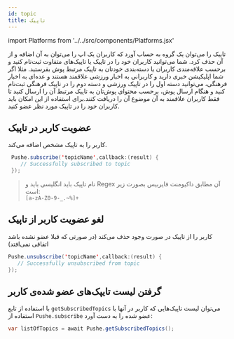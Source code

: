 ```yaml
---
id: topic
title: تاپیک
---
```


import Platforms from '../../src/components/Platforms.jsx'

 تاپیک را می‌توان یک گروه به حساب آورد که کاربران یک اپ را می‌توان به آن اضافه و از آن حذف کرد. شما می‌توانید کاربران خود را در تاپیک یا تاپیک‌های متفاوت ثبت‌نام کنید و برحسب علاقه‌مندی کاربران یا دسته‌بندی خودتان به تاپیک مرتبط پوش بفرستید. مثلا اگر شما اپلیکیشن خبری دارید و کاربرانی به اخبار ورزشی علاقمند هستند و عده‌ای به اخبار فرهنگی، می‌توانید دسته اول را در تاپیک ورزشی و دسته دوم را در تاپیک فرهنگی ثبت‌نام کنید و هنگام ارسال پوش، برحسب محتوای پوش‌تان به تاپیک مرتبط آن را ارسال کنید تا فقط کاربران علاقمند به آن موضوع آن را دریافت کنند.برای استفاده از این امکان باید کاربران خود را در تاپیک مورد نظر عضو کنید. 


## عضویت کاربر در تاپیک
<Platforms android />

کاربر را به تاپیک‌ مشخص اضافه می‌کند.

```java
 Pushe.subscribe('topicName',callback:(result) {
    // Successfully subscribed to topic
 });

```

> نام تاپیک باید انگلیسی باید و Regex آن مطابق داکیومنت فایربیس بصورت زیر است:    
> `[a-zA-Z0-9-_.~%]+`

## لغو عضویت کاربر از تاپیک
<Platforms android />

کاربر را از تاپیک در صورت وجود حذف می‌کند (در صورتی که قبلا عضو نشده‌ باشد اتفاقی نمی‌افتد)

```java
Pushe.unsubscribe('topicName',callback:(result) {
   // Successfully unsubscribed from topic
});

```

## گرفتن لیست تایپک‌های عضو شده‌ی کاربر
<Platforms android />

با استفاده از تابع `getSubscribedTopics`  می‌توان لیست تاپیک‌هایی که کاربر در آنها با استفاده از `Pushe.subscribe` عضو شده را به دست آورد:

```java
var listOfTopics = await Pushe.getSubscribedTopics();
```